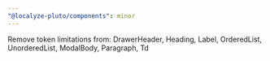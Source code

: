 ```yaml
---
"@localyze-pluto/components": minor
---
```


Remove token limitations from: DrawerHeader, Heading, Label, OrderedList, UnorderedList, ModalBody, Paragraph, Td

